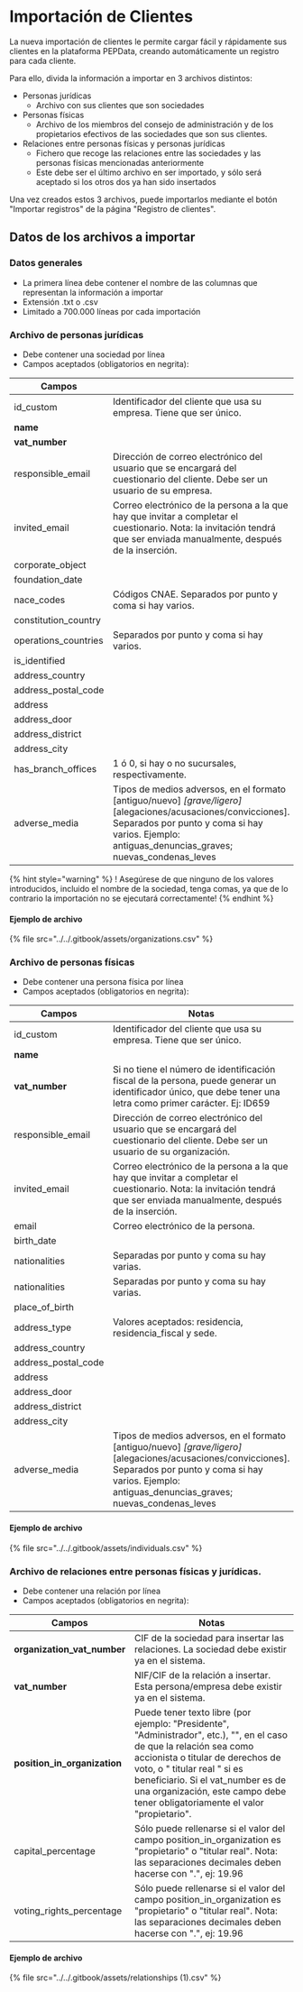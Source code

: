 # Importación de Clientes

La nueva importación de clientes le permite cargar fácil y rápidamente sus clientes en la plataforma PEPData, creando automáticamente un registro para cada cliente.

Para ello, divida la información a importar en 3 archivos distintos:

* Personas jurídicas
  * Archivo con sus clientes que son sociedades
* Personas físicas
  * Archivo de los miembros del consejo de administración y de los propietarios efectivos de las sociedades que son sus clientes.
* Relaciones entre personas físicas y personas jurídicas
  * Fichero que recoge las relaciones entre las sociedades y las personas físicas mencionadas anteriormente
  * Este debe ser el último archivo en ser importado, y sólo será aceptado si los otros dos ya han sido insertados

Una vez creados estos 3 archivos, puede importarlos mediante el botón "Importar registros" de la página "Registro de clientes".



## Datos de los archivos a importar

### Datos generales

* La primera línea debe contener el nombre de las columnas que representan la información a importar
* Extensión .txt o .csv
* Limitado a 700.000 líneas por cada importación

### Archivo de personas jurídicas

* Debe contener una sociedad por línea
* Campos aceptados (obligatorios en negrita):

| Campos                |                                                                                                                                                                                                                            |
| --------------------- | -------------------------------------------------------------------------------------------------------------------------------------------------------------------------------------------------------------------------- |
| id\_custom            | Identificador del cliente que usa su empresa. Tiene que ser único.                                                                                                                                                         |
| **name**              |                                                                                                                                                                                                                            |
| **vat\_number**       |                                                                                                                                                                                                                            |
| responsible\_email    | Dirección de correo electrónico del usuario que se encargará del cuestionario del cliente. Debe ser un usuario de su empresa.                                                                                              |
| invited\_email        | Correo electrónico de la persona a la que hay que invitar a completar el cuestionario. Nota: la invitación tendrá que ser enviada manualmente, después de la inserción.                                                    |
| corporate\_object     |                                                                                                                                                                                                                            |
| foundation\_date      |                                                                                                                                                                                                                            |
| nace\_codes           | Códigos CNAE. Separados por punto y coma si hay varios.                                                                                                                                                                    |
| constitution\_country |                                                                                                                                                                                                                            |
| operations\_countries | Separados por punto y coma si hay varios.                                                                                                                                                                                  |
| is\_identified        |                                                                                                                                                                                                                            |
| address\_country      |                                                                                                                                                                                                                            |
| address\_postal\_code |                                                                                                                                                                                                                            |
| address               |                                                                                                                                                                                                                            |
| address\_door         |                                                                                                                                                                                                                            |
| address\_district     |                                                                                                                                                                                                                            |
| address\_city         |                                                                                                                                                                                                                            |
| has\_branch\_offices  | 1 ó 0, si hay o no sucursales, respectivamente.                                                                                                                                                                            |
| adverse\_media        | Tipos de medios adversos, en el formato \[antiguo/nuevo] _\[grave/ligero]_\[alegaciones/acusaciones/convicciones]. Separados por punto y coma si hay varios. Ejemplo: antiguas\_denuncias\_graves; nuevas\_condenas\_leves |

{% hint style="warning" %}
! Asegúrese de que ninguno de los valores introducidos, incluido el nombre de la sociedad, tenga comas, ya que de lo contrario la importación no se ejecutará correctamente!
{% endhint %}

#### Ejemplo de archivo

{% file src="../../.gitbook/assets/organizations.csv" %}

### Archivo **de personas físicas**

* Debe contener una persona física por línea
* Campos aceptados (obligatorios en negrita):

| Campos                | Notas                                                                                                                                                                                                                      |
| --------------------- | -------------------------------------------------------------------------------------------------------------------------------------------------------------------------------------------------------------------------- |
| id\_custom            | Identificador del cliente que usa su empresa. Tiene que ser único.                                                                                                                                                         |
| **name**              |                                                                                                                                                                                                                            |
| **vat\_number**       | Si no tiene el número de identificación fiscal de la persona, puede generar un identificador único, que debe tener una letra como primer carácter. Ej: ID659                                                               |
| responsible\_email    | Dirección de correo electrónico del usuario que se encargará del cuestionario del cliente. Debe ser un usuario de su organización.                                                                                         |
| invited\_email        | Correo electrónico de la persona a la que hay que invitar a completar el cuestionario. Nota: la invitación tendrá que ser enviada manualmente, después de la inserción.                                                    |
| email                 | Correo electrónico de la persona.                                                                                                                                                                                          |
| birth\_date           |                                                                                                                                                                                                                            |
| nationalities         | Separadas por punto y coma su hay varias.                                                                                                                                                                                  |
| nationalities         | Separadas por punto y coma su hay varias.                                                                                                                                                                                  |
| place\_of\_birth      |                                                                                                                                                                                                                            |
| address\_type         | Valores aceptados: residencia, residencia\_fiscal y sede.                                                                                                                                                                  |
| address\_country      |                                                                                                                                                                                                                            |
| address\_postal\_code |                                                                                                                                                                                                                            |
| address               |                                                                                                                                                                                                                            |
| address\_door         |                                                                                                                                                                                                                            |
| address\_district     |                                                                                                                                                                                                                            |
| address\_city         |                                                                                                                                                                                                                            |
| adverse\_media        | Tipos de medios adversos, en el formato \[antiguo/nuevo] _\[grave/ligero]_\[alegaciones/acusaciones/convicciones]. Separados por punto y coma si hay varios. Ejemplo: antiguas\_denuncias\_graves; nuevas\_condenas\_leves |

#### Ejemplo de archivo

{% file src="../../.gitbook/assets/individuals.csv" %}

### **Archivo de relaciones entre personas físicas y jurídicas.**

* Debe contener una relación por línea
* Campos aceptados (obligatorios en negrita):

| Campos                         | Notas                                                                                                                                                                                                                                                                                                            |
| ------------------------------ | ---------------------------------------------------------------------------------------------------------------------------------------------------------------------------------------------------------------------------------------------------------------------------------------------------------------- |
| **organization\_vat\_number**  | CIF de la sociedad para insertar las relaciones. La sociedad debe existir ya en el sistema.                                                                                                                                                                                                                      |
| **vat\_number**                | NIF/CIF de la relación a insertar. Esta persona/empresa debe existir ya en el sistema.                                                                                                                                                                                                                           |
| **position\_in\_organization** | Puede tener texto libre (por ejemplo: "Presidente", "Administrador", etc.), "", en el caso de que la relación sea como accionista o titular de derechos de voto, o " titular real " si es beneficiario. Si el vat\_number es de una organización, este campo debe tener obligatoriamente el valor "propietario". |
| capital\_percentage            | Sólo puede rellenarse si el valor del campo position\_in\_organization es "propietario" o "titular real". Nota: las separaciones decimales deben hacerse con ".", ej: 19.96                                                                                                                                      |
| voting\_rights\_percentage     | Sólo puede rellenarse si el valor del campo position\_in\_organization es "propietario" o "titular real". Nota: las separaciones decimales deben hacerse con ".", ej: 19.96                                                                                                                                      |

#### Ejemplo de archivo

{% file src="../../.gitbook/assets/relationships (1).csv" %}
